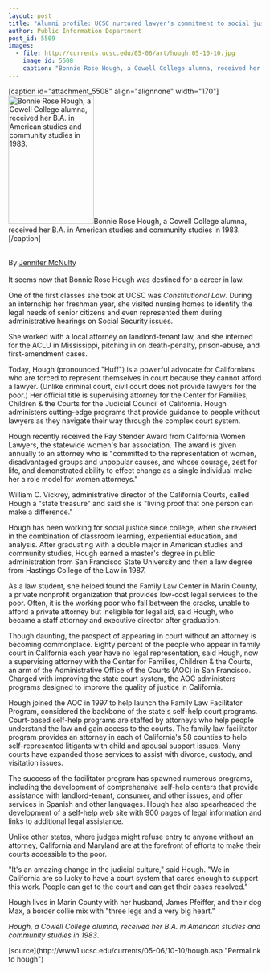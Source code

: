 ```yaml
---
layout: post
title: "Alumni profile: UCSC nurtured lawyer's commitment to social justice"
author: Public Information Department
post_id: 5509
images:
  - file: http://currents.ucsc.edu/05-06/art/hough.05-10-10.jpg
    image_id: 5508
    caption: "Bonnie Rose Hough, a Cowell College alumna, received her B.A. in American studies and community studies in 1983."
---
```


[caption id="attachment_5508" align="alignnone" width="170"]<a href="http://localhost/mysite/wp-content/uploads/2005/10/hough.05-10-10.jpg"><img class="size-full wp-image-5508" src="http://localhost/mysite/wp-content/uploads/2005/10/hough.05-10-10.jpg" alt="Bonnie Rose Hough, a Cowell College alumna, received her B.A. in American studies and community studies in 1983." width="170" height="255" /></a>Bonnie Rose Hough, a Cowell College alumna, received her B.A. in American studies and community studies in 1983.[/caption]
<a name="content" id="content"></a>
<p>
  <br>
  By <a href="mailto:jmcnulty@ucsc.edu">Jennifer McNulty</a><br>
  <br>
  It seems now that Bonnie Rose Hough was destined for a career in law.
</p>
<p>
  One of the first classes she took at UCSC was <i>Constitutional Law</i>. During an internship her freshman year, she visited nursing homes to identify the legal needs of senior citizens and even represented them during administrative hearings on Social Security issues.
</p>
<p>
  She worked with a local attorney on landlord-tenant law, and she interned for the ACLU in Mississippi, pitching in on death-penalty, prison-abuse, and first-amendment cases.
</p>
<p>
  Today, Hough (pronounced "Huff") is a powerful advocate for Californians who are forced to represent themselves in court because they cannot afford a lawyer. (Unlike criminal court, civil court does not provide lawyers for the poor.) Her official title is supervising attorney for the Center for Families, Children &amp; the Courts for the Judicial Council of California. Hough administers cutting-edge programs that provide guidance to people without lawyers as they navigate their way through the complex court system.
</p>
<p>
  Hough recently received the Fay Stender Award from California Women Lawyers, the statewide women's bar association. The award is given annually to an attorney who is "committed to the representation of women, disadvantaged groups and unpopular causes, and whose courage, zest for life, and demonstrated ability to effect change as a single individual make her a role model for women attorneys."
</p>
<p>
  William C. Vickrey, administrative director of the California Courts, called Hough a "state treasure" and said she is "living proof that one person can make a difference."
</p>
<p>
  Hough has been working for social justice since college, when she reveled in the combination of classroom learning, experiential education, and analysis. After graduating with a double major in American studies and community studies, Hough earned a master's degree in public administration from San Francisco State University and then a law degree from Hastings College of the Law in 1987.
</p>
<p>
  As a law student, she helped found the Family Law Center in Marin County, a private nonprofit organization that provides low-cost legal services to the poor. Often, it is the working poor who fall between the cracks, unable to afford a private attorney but ineligible for legal aid, said Hough, who became a staff attorney and executive director after graduation.
</p>
<p>
  Though daunting, the prospect of appearing in court without an attorney is becoming commonplace. Eighty percent of the people who appear in family court in California each year have no legal representation, said Hough, now a supervising attorney with the Center for Families, Children &amp; the Courts, an arm of the Administrative Office of the Courts (AOC) in San Francisco. Charged with improving the state court system, the AOC administers programs designed to improve the quality of justice in California.
</p>
<p>
  Hough joined the AOC in 1997 to help launch the Family Law Facilitator Program, considered the backbone of the state's self-help court programs. Court-based self-help programs are staffed by attorneys who help people understand the law and gain access to the courts. The family law facilitator program provides an attorney in each of California's 58 counties to help self-represented litigants with child and spousal support issues. Many courts have expanded those services to assist with divorce, custody, and visitation issues.
</p>
<p>
  The success of the facilitator program has spawned numerous programs, including the development of comprehensive self-help centers that provide assistance with landlord-tenant, consumer, and other issues, and offer services in Spanish and other languages. Hough has also spearheaded the development of a self-help web site with 900 pages of legal information and links to additional legal assistance.
</p>
<p>
  Unlike other states, where judges might refuse entry to anyone without an attorney, California and Maryland are at the forefront of efforts to make their courts accessible to the poor.
</p>
<p>
  "It's an amazing change in the judicial culture," said Hough. "We in California are so lucky to have a court system that cares enough to support this work. People can get to the court and can get their cases resolved."
</p>
<p>
  Hough lives in Marin County with her husband, James Pfeiffer, and their dog Max, a border collie mix with "three legs and a very big heart."
</p>
<p>
  <i>Hough, a Cowell College alumna, received her B.A. in American studies and community studies in 1983</i>.
</p>
<form>
  <input name="t1" size="-1" type="hidden">
</form>




</p>
[source](http://www1.ucsc.edu/currents/05-06/10-10/hough.asp "Permalink to hough")
